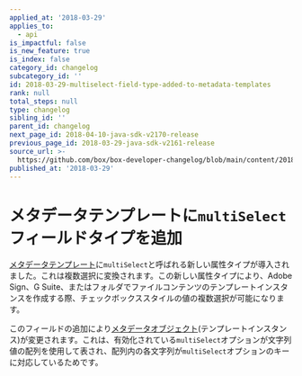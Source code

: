 ```yaml
---
applied_at: '2018-03-29'
applies_to:
  - api
is_impactful: false
is_new_feature: true
is_index: false
category_id: changelog
subcategory_id: ''
id: 2018-03-29-multiselect-field-type-added-to-metadata-templates
rank: null
total_steps: null
type: changelog
sibling_id: ''
parent_id: changelog
next_page_id: 2018-04-10-java-sdk-v2170-release
previous_page_id: 2018-03-29-java-sdk-v2161-release
source_url: >-
  https://github.com/box/box-developer-changelog/blob/main/content/2018/03-29-multiselect-field-type-added-to-metadata-templates.md
published_at: '2018-03-29'
---
```

# メタデータテンプレートに`multiSelect`フィールドタイプを追加

[メタデータテンプレート](endpoint://resources/metadata-template/)に`multiSelect`と呼ばれる新しい属性タイプが導入されました。これは複数選択に変換されます。この新しい属性タイプにより、Adobe Sign、G Suite、またはフォルダでファイルコンテンツのテンプレートインスタンスを作成する際、チェックボックススタイルの値の複数選択が可能になります。

このフィールドの追加により[メタデータオブジェクト](endpoint://resources/metadata-template/)(テンプレートインスタンス)が変更されます。これは、有効化されている`multiSelect`オプションが文字列値の配列を使用して表され、配列内の各文字列が`multiSelect`オプションのキーに対応しているためです。
